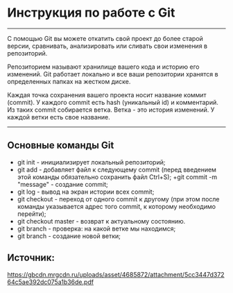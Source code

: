 # Инструкция по работе с Git
___

С помощью Git вы можете откатить свой проект до более старой версии, сравнивать, анализировать или сливать свои изменения в репозиторий.

Репозиторием называют хранилище вашего кода и историю его изменений. Git работает локально и все ваши репозитории хранятся в определенных папках на жестком диске.

Каждая точка сохранения вашего проекта носит название коммит (commit). У каждого commit есть hash (уникальный id) и комментарий. Из таких commit собирается ветка. Ветка - это история изменений. У каждой ветки есть свое название.

___

## Основные команды Git

+ git init - инициализирует локальный репозиторий;
+ git add - добавляет файл к следующему commit (перед введением этой команды обязательно сохранить файл Ctrl+S);
+git commit -m "message" - создание commit;
+ git log - вывод на экран истории всех commit;
+ git checkout - переход от одного commit к другому (при этом после команды указывается адрес того commit, к которому необходимо перейти);
+ git checkout master - возврат к актуальному состоянию.
+ git branch - проверка: на какой ветке мы находимся;
+ git branch - создание новой ветки;

## Источник:

<https://gbcdn.mrgcdn.ru/uploads/asset/4685872/attachment/5cc3447d37264c5ae392dc075a1b36de.pdf>